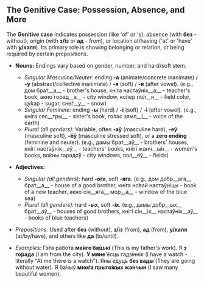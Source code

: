 ## The Genitive Case: Possession, Absence, and More

The __Genitive case__ indicates possession (like 'of' or 's), absence (with __без__ - without), origin (with __з/із__ or __ад__ - from), or location at/having ('at' or 'have' with __у/каля__). Its primary role is showing belonging or relation, or being required by certain prepositions.

*   __Nouns:__ Endings vary based on gender, number, and hard/soft stem.
    
    *   _Singular Masculine/Neuter:_ ending __-а__ (animate/concrete inanimate) / __-у__ (abstract/collective inanimate) / __-я__ (soft) / __-я__ (after vowel). (e.g., дом бра́т__а__ - brother's house, кнíга настаўнік__а__ - teacher's book, акно́ го́рад__а__ - city window, ко́лер по́л__я__ - field color, цу́кар - sugar, сне́г__у__ - snow)
    *   _Singular Feminine:_ ending __-ы__ (hard) / __-і__ (soft) / __-і__ (after vowel). (e.g., кнíга сяс__тры́__ - sister's book, го́лас зямл__í__ - voice of the earth)
    *   _Plural (all genders):_ Variable, often __-аў__ (masculine hard), __-еў__ (masculine soft), __-ёў__ (masculine stressed soft), or a __zero ending__ (feminine and neuter). (e.g., дамы́ бра́т__аў__ - brothers' houses, кнíгі настаўнік__аў__ - teachers' books, кнíгі жанч__ы́н__ - women's books, во́кны гарадо́ў - city windows, пал__ёў__ - fields)
    
    
    
*   __Adjectives:__
    
    *   _Singular (all genders):_ hard __-ога__, soft __-яга__. (e.g., дом до́бр__ага__ бра́т__а__ - house of a good brother, кнíга но́вай настаўніцы - book of a new teacher, акно́ сíн__яга__ мо́р__а__ - window of the blue sea)
    *   _Plural (all genders):_ hard __-ых__, soft __-іх__. (e.g., дамы́ до́бр__ых__ бра́т__аў__ - houses of good brothers, кнíгі сíн__іх__ настаўнік__аў__ - books of blue teachers)
    
    
    
*   _Prepositions:_ Used after __без__ (without), __з/із__ (from), __ад__ (from), __у/каля__ (at/by/have), and others like __да__ (to/until).
*   _Examples:_ Гэ́та рабо́та __майго́ ба́цькі__ (This is my father's work). Я __з го́рада__ (I am from the city). __У мяне́__ ёсць гадзі́ннік (I have a watch - literally "At me there is a watch"). Яны́ е́дуць __без вады́__ (They are going without water). Я ба́чыў __мно́га прыго́жых жа́нчын__ (I saw many beautiful women).
